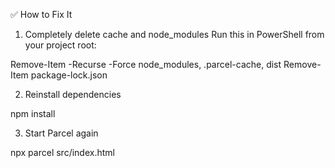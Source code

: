 ✅ How to Fix It

1. Completely delete cache and node_modules
   Run this in PowerShell from your project root:

Remove-Item -Recurse -Force node_modules, .parcel-cache, dist
Remove-Item package-lock.json

2. Reinstall dependencies

npm install

3. Start Parcel again

npx parcel src/index.html
